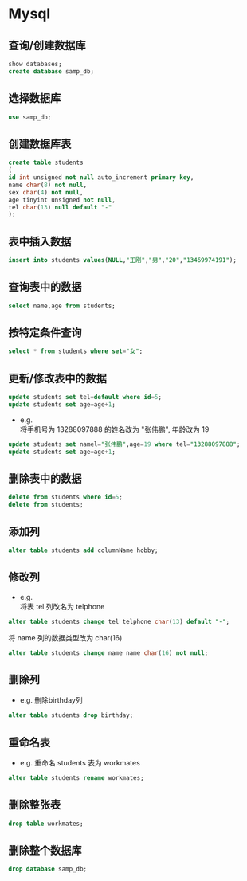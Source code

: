 # Mysql
## 查询/创建数据库
 ```sql
 show databases;
 create database samp_db;
 ```
## 选择数据库
 ```sql
 use samp_db;
 ```
## 创建数据库表
 ```sql
 create table students
 (
 id int unsigned not null auto_increment primary key,
 name char(8) not null,
 sex char(4) not null,
 age tinyint unsigned not null,
 tel char(13) null default "-"
 );
 ```
##  表中插入数据
 ```sql
 insert into students values(NULL,"王刚","男","20","13469974191");
 ```
## 查询表中的数据
 ```sql
 select name,age from students;
 ```
## 按特定条件查询
 ```sql
 select * from students where set="女";
 ```
## 更新/修改表中的数据
```sql
update students set tel=default where id=5;
update students set age=age+1;
```
* e.g.<br>
将手机号为 13288097888 的姓名改为 "张伟鹏", 年龄改为 19 <br>
```sql
update students set namel="张伟鹏",age=19 where tel="13288097888";
update students set age=age+1;
```
## 删除表中的数据
```sql
delete from students where id=5;
delete from students;
```
## 添加列
 ```sql
 alter table students add columnName hobby;
 ```
## 修改列
 * e.g.<br>
 将表 tel 列改名为 telphone
 ```sql
 alter table students change tel telphone char(13) default "-";
 ```
 将 name 列的数据类型改为 char(16)
 ```sql
 alter table students change name name char(16) not null;
```
## 删除列
 * e.g. 删除birthday列
 ```sql
 alter table students drop birthday;
 ```
## 重命名表
 * e.g. 重命名 students 表为 workmates
 ```sql
 alter table students rename workmates;
 ```
## 删除整张表
 ```sql
 drop table workmates;
 ```
## 删除整个数据库
 ```sql
 drop database samp_db;
 ```

